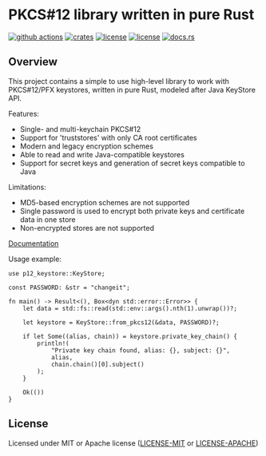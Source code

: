 # PKCS#12 library written in pure Rust

[![github actions](https://github.com/ancwrd1/p12-keystore/workflows/CI/badge.svg)](https://github.com/ancwrd1/p12-keystore/actions)
[![crates](https://img.shields.io/crates/v/p12-keystore.svg)](https://crates.io/crates/p12-keystore)
[![license](https://img.shields.io/badge/License-MIT-blue.svg)](https://opensource.org/licenses/MIT)
[![license](https://img.shields.io/badge/License-Apache%202.0-blue.svg)](https://opensource.org/licenses/Apache-2.0)
[![docs.rs](https://docs.rs/p12-keystore/badge.svg)](https://docs.rs/p12-keystore)

## Overview

This project contains a simple to use high-level library to work with PKCS#12/PFX keystores, written in pure Rust,
modeled after Java KeyStore API.

Features:

* Single- and multi-keychain PKCS#12
* Support for 'truststores' with only CA root certificates
* Modern and legacy encryption schemes
* Able to read and write Java-compatible keystores
* Support for secret keys and generation of secret keys compatible to Java

Limitations:

* MD5-based encryption schemes are not supported
* Single password is used to encrypt both private keys and certificate data in one store
* Non-encrypted stores are not supported

[Documentation](https://docs.rs/p12-keystore)

Usage example:

```rust,no_run
use p12_keystore::KeyStore;

const PASSWORD: &str = "changeit";

fn main() -> Result<(), Box<dyn std::error::Error>> {
    let data = std::fs::read(std::env::args().nth(1).unwrap())?;

    let keystore = KeyStore::from_pkcs12(&data, PASSWORD)?;

    if let Some((alias, chain)) = keystore.private_key_chain() {
        println!(
            "Private key chain found, alias: {}, subject: {}",
            alias,
            chain.chain()[0].subject()
        );
    }

    Ok(())
}
```

## License

Licensed under MIT or Apache license ([LICENSE-MIT](https://opensource.org/licenses/MIT)
or [LICENSE-APACHE](https://opensource.org/licenses/Apache-2.0))
